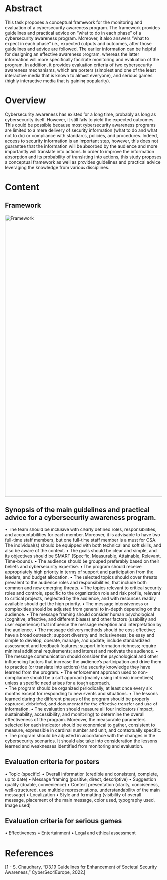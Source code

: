 # Abstract
This task proposes a conceptual framework for the monitoring and evaluation of a cybersecurity awareness program. The framework provides guidelines and practical advice on “what to do in each phase” of a cybersecurity awareness program. Moreover, it also answers “what to expect in each phase” i.e., expected outputs and outcomes, after those guidelines and advice are followed. The earlier information can be helpful for designing an effective awareness program, whereas the latter information will more specifically facilitate monitoring and evaluation of the program. In addition, it provides evaluation criteria of two cybersecurity awareness mechanisms, which are posters (simplest and one of the least interactive media that is known to almost everyone), and serious games (highly interactive media that is gaining popularity). 
# Overview
Cybersecurity awareness has existed for a long time, probably as long as cybersecurity itself. However, it still fails to yield the expected outcomes. This could be possible because most cybersecurity awareness programs are limited to a mere delivery of security information (what to do and what not to do) or compliance with standards, policies, and procedures. Indeed, access to security information is an important step, however, this does not guarantee that the information will be absorbed by the audience and more importantly will translate into actions. In order to improve the information absorption and its probability of translating into actions, this study proposes a conceptual framework as well as provides guidelines and practical advice leveraging the knowledge from various disciplines. 

# Content
## Framework
<img width="907" alt="Framework" src="https://user-images.githubusercontent.com/95473353/159502160-ca70295a-f405-45b6-8261-4ee48f11a9e7.png">

## Synopsis of the main guidelines and practical advice for a cybersecurity awareness program.
•	The team should be inclusive with clearly defined roles, responsibilities, and accountabilities for each member. Moreover, it is advisable to have two full-time staff members, but one full-time staff member is a must for CSA. The individual(s) should be equipped with both technical and soft skills, and also be aware of the context. 
•	The goals should be clear and simple, and its objectives should be SMART (Specific, Measurable, Attainable, Relevant, Time-bound).
•	The audience should be grouped preferably based on their beliefs and cybersecurity expertise.
•	The program should receive appropriately high priority in terms of support and participation from the leaders, and budget allocation. 
•	The selected topics should cover threats prevalent to the audience roles and responsibilities, that include both common and new emerging threats. 
•	The topics relevant to critical security roles and controls, specific to the organization role and risk profile, relevant to critical projects, neglected by the audience, and with resources readily available should get the high priority. 
•	The message intensiveness or complexities should be adjusted from general to in-depth depending on the audience. 
•	The message framing should consider human psychological (cognitive, affective, and different biases) and other factors (usability and user experience) that influence the message reception and interpretation by the audience. 
•	The message delivery methods should be cost-effective; have a broad outreach; support diversity and inclusiveness; be easy and simple to develop, operate, manage, and update; include standardized assessment and feedback features; support information richness; require minimal additional requirements; and interest and motivate the audience. 
•	The message communication should consider the psychological and other influencing factors that increase the audience’s participation and drive them to practice (or translate into actions) the security knowledge they have learned from the program. 
•	The enforcement approach used to non-compliance should be a soft approach (mainly using intrinsic incentives) unless a specific need arises for a tough approach.  
•	The program should be organized periodically, at least once every six months except for responding to new events and situations.
•	The lessons learned during the different phases of the program should be properly captured, debriefed, and documented for the effective transfer and use of information.
•	The evaluation should measure all four indicators (impact, sustainability, accessibility, and monitoring) to determine the overall effectiveness of the program. Moreover, the measurable parameters selected for each indicator should be economical to gather, consistent to measure, expressible in cardinal number and unit, and contextually specific. 
•	The program should be adjusted in accordance with the changes in the cybersecurity scenarios. It should also take into consideration the lessons learned and weaknesses identified from monitoring and evaluation.

## Evaluation criteria for posters
•	Topic (specific)
•	Overall information (credible and consistent, complete, up to date)
•	Message framing (positive, direct, descriptive)
•	Suggestion quality (doable, convenience)
•	Content presentation (clarity, conciseness, well-structured, use multiple representations, understandability of the main message)
•	Localization
•	Style and formatting (visibility of overall message, placement of the main message, color used, typography used, Image used)

## Evaluation criteria for serious games
•	Effectiveness
•	Entertainment
•	Legal and ethical assessment

# References
[1 - S. Chaudhary, “D3.19 Guidelines for Enhancement of Societal Security Awareness,” CyberSec4Europe, 2022.]
